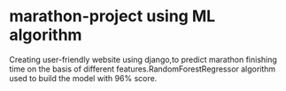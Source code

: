 # marathon-project using ML algorithm

Creating user-friendly website using django,to predict marathon finishing time on the basis of different features.RandomForestRegressor algorithm used to build the model with 96% score.
